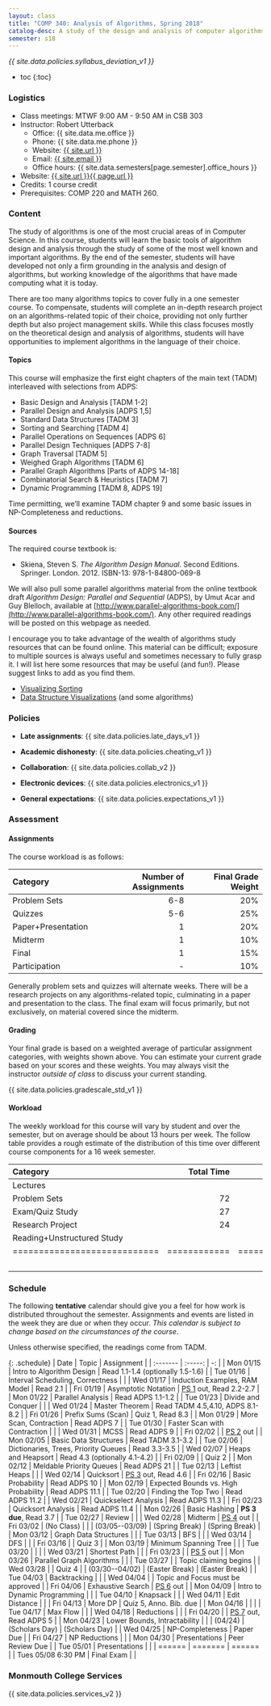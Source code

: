 ```yaml
---
layout: class
title: "COMP 340: Analysis of Algorithms, Spring 2018"
catalog-desc: A study of the design and analysis of computer algorithms. Topics include asymptotic analysis, efficient algorithm design, sorting and order statistics, hashing, binary search trees, graph algorithms, matrix multiplication, and NP completeness. This course begins a more in-depth study in the theory and science of computation.
semester: s18
---
```


*{{ site.data.policies.syllabus_deviation_v1 }}*

* toc
{:toc}

### Logistics

* Class meetings: MTWF 9:00 AM - 9:50 AM in CSB 303
* Instructor: Robert Utterback
  * Office: {{ site.data.me.office }}
  * Phone: {{ site.data.me.phone }}
  * Website: <a href="{{ site.url }}">{{ site.url }}</a>
  * Email: <a href="mailto:{{ site.email }}">{{ site.email }}</a>
  * Office hours: {{ site.data.semesters[page.semester].office_hours }}
* Website: <a href="{{ site.url }}{{ page.url }}">{{ site.url }}{{ page.url }}</a>
* Credits: 1 course credit
* Prerequisites: COMP 220 and MATH 260.

### Content

The study of algorithms is one of the most crucial areas of in
Computer Science. In this course, students will learn the basic tools
of algorithm design and analysis through the study of some of the most
well known and important algorithms. By the end of the semester,
students will have developed not only a firm grounding in the analysis
and design of algorithms, but working knowledge of the algorithms that
have made computing what it is today.  

There are too many algorithms topics to cover fully in a one semester
course. To compensate, students will complete an in-depth research
project on an algorithms-related topic of their choice, providing not
only further depth but also project management skills. While this
class focuses mostly on the theoretical design and analysis of
algorithms, students will have opportunities to implement algorithms
in the language of their choice.

<!-- While it certainly is possible to study algorithms in the absence of -->
<!-- programming, concrete implementations provide a tangible means of -->
<!-- playing with the course material. As a part of the class, students -->
<!-- will implement, in the language of their choice, present and -->
<!-- demonstrate the algorithms from the text. Regular presentations of -->
<!-- code will provide a backdrop for discussions of the relationships -->
<!-- between programming, algorithms and the science of computing. -->

#### Topics

This course will emphasize the first eight chapters of the main text (TADM)
interleaved with selections from ADPS:

* Basic Design and Analysis [TADM 1-2] 
* Parallel Design and Analysis [ADPS 1,5]
* Standard Data Structures [TADM 3]
* Sorting and Searching [TADM 4]
* Parallel Operations on Sequences [ADPS 6]
* Parallel Design Techniques [ADPS 7-8]
* Graph Traversal [TADM 5]
* Weighed Graph Algorithms [TADM 6]
* Parallel Graph Algorithms [Parts of ADPS 14-18]
* Combinatorial Search & Heuristics [TADM 7] 
* Dynamic Programming [TADM 8, ADPS 19]

Time permitting, we’ll examine TADM chapter 9 and some basic issues in
NP-Completeness and reductions.
  
#### Sources

The required course textbook is:

* Skiena, Steven S. *The Algorithm Design Manual*. Second
Editions. Springer. London. 2012.  ISBN-13: 978-1-84800-069-8

We will also pull some parallel algorithms material from the online
textbook draft *Algorithm Design: Parallel and Sequential* (ADPS), by
Umut Acar and Guy Blelloch, available at
[http://www.parallel-algorithms-book.com/](http://www.parallel-algorithms-book.com/). Any
other required readings will be posted on this webpage as needed.

I encourage you to take advantage of the wealth of algorithms study
resources that can be found online. This material can be difficult;
exposure to multiple sources is always useful and sometimes necessary
to fully grasp it. I will list here some resources that may be useful
(and fun!). Please suggest links to add as you find them.

* [Visualizing Sorting](http://panthema.net/2013/sound-of-sorting/)
* [Data Structure Visualizations](http://www.cs.usfca.edu/~galles/visualization/Algorithms.html) (and some algorithms)

### Policies

* **Late assignments**: {{ site.data.policies.late_days_v1 }}

* **Academic dishonesty**: {{ site.data.policies.cheating_v1 }}

* **Collaboration**: {{ site.data.policies.collab_v2 }}

* **Electronic devices**: {{ site.data.policies.electronics_v1 }}

* **General expectations**: {{ site.data.policies.expectations_v1 }}

### Assessment

#### Assignments

The course workload is as follows: 

| Category           | Number of Assignments | Final Grade Weight |
| :-----             |              -------: |                 -: |
| Problem Sets       |                   6-8 |                20% |
| Quizzes            |                   5-6 |                25% |
| Paper+Presentation |                     1 |                20% |
| Midterm            |                     1 |                10% |
| Final              |                     1 |                15% |
| Participation      |                     - |                10% |

Generally problem sets and quizzes will alternate weeks. There will be
a research projects on any algorithms-related topic, culminating in a
paper and presentation to the class. The final exam will focus
primarily, but not exclusively, on material covered since the
midterm.

#### Grading

Your final grade is based on a weighted average of particular
assignment categories, with weights shown above. You can estimate your
current grade based on your scores and these weights. You may always
visit the instructor *outside of class* to discuss your current
standing.

{{ site.data.policies.gradescale_std_v1 }}

#### Workload

The weekly workload for this course will vary by student and over the
semester, but on average should be about 13 hours per week. The follow
table provides a rough estimate of the distribution of this time over
different course components for a 16 week semester.

| Category                     |   Total Time |     Time/Week (Hours) |
| :-----                      |    -------:  |   -----------------:  |
| Lectures                     |              |                   3.3 |
| Problem Sets                 |           72 |                   4.5 |
| Exam/Quiz Study              |           27 |                   1.7 |
| Research Project             |           24 |                   1.5 |
| Reading+Unstructured Study   |              |                     2 |
| ============================ | ============ | ===================== |
|                              |              |                    13 |

### Schedule
The following **tentative** calendar should give you a feel for how
work is distributed throughout the semester. Assignments and events
are listed in the week they are due or when they occur. *This calendar
is subject to change based on the circumstances of the course*.

<!-- (let* ((start-date (org-read-date nil nil "2018-01-15")) -->
<!--        (end-date (org-read-date nil nil "2018-05-02")) -->
<!--        (days (list "Mon" "Tue" "Wed" "Fri")) -->
<!--        (current start-date)) -->
<!--   (while (string< current end-date) -->
<!--     (let* ((time (org-time-string-to-time current)) -->
<!--            (day (format-time-string "%a" time))) -->
<!--       (if (member day days) -->
<!--           (princ (concat (format-time-string "%a %m/%d" time) "\n")))) -->
<!--     (setq current (org-read-date nil nil "++1" nil (org-time-string-to-time current))))) -->

Unless otherwise specified, the readings come from TADM.

{: .schedule}
| Date               | Topic                                | Assignment                        |
| :-------           | :-----:                              | -:                                |
| Mon 01/15          | Intro to Algorithm Design            | Read 1.1-1.4 (optionally 1.5-1.6) |
| Tue 01/16          | Interval Scheduling, Correctness     |                                   |
| Wed 01/17          | Induction Examples, RAM Model        | Read 2.1                          |
| Fri 01/19          | Asymptotic Notation                  | [PS 1](ps1.pdf) out, Read 2.2-2.7 |
| Mon 01/22          | Parallel Analysis                    | Read ADPS 1.1-1.2                 |
| Tue 01/23          | Divide and Conquer                   |                                   |
| Wed 01/24          | Master Theorem                       | Read TADM 4.5,4.10, ADPS 8.1-8.2  |
| Fri 01/26          | Prefix Sums (Scan)                   | Quiz 1, Read 8.3                  |
| Mon 01/29          | More Scan, Contraction               | Read ADPS 7                       |
| Tue 01/30          | Faster Scan with Contraction         |                                   |
| Wed 01/31          | MCSS                                 | Read ADPS 9                       |
| Fri 02/02          |                                      | [PS 2](ps2.pdf) out               |
| Mon 02/05          | Basic Data Structures                | Read TADM 3.1-3.2                 |
| Tue 02/06          | Dictionaries, Trees, Priority Queues | Read 3.3-3.5                      |
| Wed 02/07          | Heaps and Heapsort                   | Read 4.3 (optionally 4.1-4.2)     |
| Fri 02/09          |                                      | Quiz 2                            |
| Mon 02/12          | Meldable Priority Queues             | Read ADPS 21                      |
| Tue 02/13          | Leftist Heaps                        |                                   |
| Wed 02/14          | Quicksort                            | [PS 3](ps3.pdf) out, Read 4.6     |
| Fri 02/16          | Basic Probability                    | Read ADPS 10                      |
| Mon 02/19          | Expected Bounds vs. High Probability | Read ADPS 11.1                    |
| Tue 02/20          | Finding the Top Two                  | Read ADPS 11.2                    |
| Wed 02/21          | Quickselect Analysis                 | Read ADPS 11.3                    |
| Fri 02/23          | Quicksort Analysis                   | Read ADPS 11.4                    |
| Mon 02/26          | Basic Hashing                        | **PS 3 due**, Read 3.7            |
| Tue 02/27          | Review                               |                                   |
| Wed 02/28          | Midterm                              | [PS 4](ps4.pdf) out               |
| Fri 03/02          | (No Class)                           |                                   |
| (03/05--03/09)     | (Spring Break)                       | (Spring Break)                    |
| Mon 03/12          | Graph Data Structures                |                                   |
| Tue 03/13          | BFS                                  |                                   |
| Wed 03/14          | DFS                                  |                                   |
| Fri 03/16          |                                      | Quiz 3                            |
| Mon 03/19          | Minimum Spanning Tree                |                                   |
| Tue 03/20          |                                      |                                   |
| Wed 03/21          | Shortest Path                        |                                   |
| Fri 03/23          |                                      | [PS 5](ps5.pdf) out               |
| Mon 03/26          | Parallel Graph Algorithms            |                                   |
| Tue 03/27          |                                      | Topic claiming begins             |
| Wed 03/28          |                                      | Quiz 4                            |
| (03/30--04/02)     | (Easter Break)                       | (Easter Break)                    |
| Tue 04/03          | Backtracking                         |                                   |
| Wed 04/04          |                                      | Topic and Focus must be approved  |
| Fri 04/06          | Exhaustive Search                    | [PS 6](ps6.pdf) out               |
| Mon 04/09          | Intro to Dynamic Programming         |                                   |
| Tue 04/10          | Knapsack                             |                                   |
| Wed 04/11          | Edit Distance                        |                                   |
| Fri 04/13          | More DP                              | Quiz 5, Anno. Bib. due            |
| Mon 04/16          |                                      |                                   |
| Tue 04/17          | Max Flow                             |                                   |
| Wed 04/18          | Reductions                           |                                   |
| Fri 04/20          |                                      | [PS 7](ps7.pdf) out, Read ADPS 5  |
| Mon 04/23          | Lower Bounds, Intractability         |                                   |
| (04/24)            | (Scholars Day)                       | (Scholars Day)                    |
| Wed 04/25          | NP-Completeness                      | Paper Due                         |
| Fri 04/27          | NP Reductions                        |                                   |
| Mon 04/30          | Presentations                        | Peer Review Due                   |
| Tue 05/01          | Presentations                        |                                   |
| ======             | =======                              | ======                            |
| Tues 05/08 6:30 PM | Final Exam                           |                                   |

### Monmouth College Services

{{ site.data.policies.services_v2 }}

<!-- Local Variables: -->
<!-- eval: (orgtbl-mode) -->
<!-- End: -->
